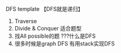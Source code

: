 DFS template 【DFS就是递归】
1. Traverse
2. Divide & Conquer
适合题型
1. 找All possible的题
???什么是DFS
2. 很多时候是graph DFS 有用stack实现DFS